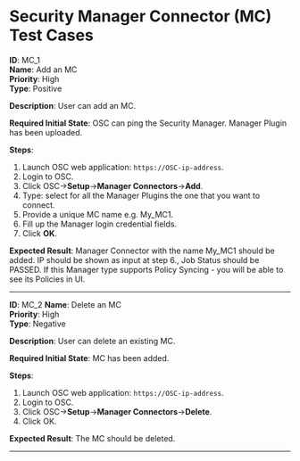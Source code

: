 # Security Manager Connector (MC) Test Cases

**ID**: MC_1  
**Name**: Add an MC  
**Priority**: High  
**Type**: Positive  

**Description**: 
User can add an MC.

**Required Initial State**: 
OSC can ping the Security Manager.
Manager Plugin has been uploaded.

**Steps**:  
1. Launch OSC web application: `https://OSC-ip-address`.  
2. Login to OSC.  
3. Click OSC->**Setup**->**Manager Connectors**->**Add**.  
4. Type: select for all the Manager Plugins the one that you want to connect.
5. Provide a unique MC name e.g. My_MC1.  
6. Fill up the Manager login credential fields.  
7. Click **OK**.  

**Expected Result**: 
Manager Connector with the name My_MC1 should be added. IP should be shown as input at step 6., Job Status should be PASSED.
If this Manager type supports Policy Syncing - you will be able to see its Policies in UI.

****

**ID**: MC_2 
**Name**: Delete an MC  
**Priority**: High  
**Type**: Negative  

**Description**: 
User can delete an existing MC.

**Required Initial State**: 
MC has been added.

**Steps**:  
1. Launch OSC web application: `https://OSC-ip-address`.  
2. Login to OSC.  
3. Click OSC->**Setup**->**Manager Connectors**->**Delete**.  
4. Click OK.  

**Expected Result**: 
The MC should be deleted.

****
